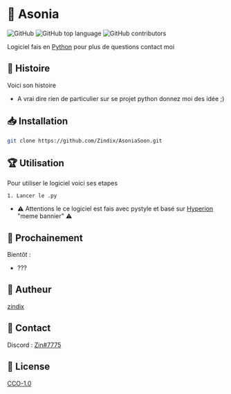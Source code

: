 # 🐙 Asonia
   
![GitHub](https://img.shields.io/github/license/Zindix/TropicX-V1) ![GitHub top language](https://img.shields.io/github/languages/top/Zindix/TropicX-V1) ![GitHub contributors](https://img.shields.io/github/contributors/Zindix/TropicX-V1)
    
Logiciel fais en [Python](https://www.python.org/) pour plus de questions contact moi
  
   
## 🏰 Histoire
Voici son histoire
   
- A vrai dire rien de particulier sur se projet python donnez moi des idée ;)
  
## 📥 Installation 

```bash
git clone https://github.com/Zindix/AsoniaSoon.git
```
 
  
## 🏆 Utilisation

Pour utiliser le logiciel voici ses etapes

```
1. Lancer le .py
```

- ⚠️ Attentions le ce logiciel est fais avec pystyle et basé sur [Hyperion](https://github.com/billythegoat356/Hyperion) "meme bannier" ⚠️

  
## 📮 Prochainement
   
   Bientôt :
   
- ???
   
  
## 👥 Autheur
    
[zindix](https://github.com/Zindix)
  
   
## 💭 Contact
    
Discord : [Zin#7775](https://discord.com/)
  
  
## 🔩 License
  
[CCO-1.0](https://creativecommons.org/publicdomain/zero/1.0/)
